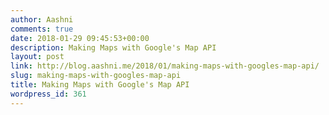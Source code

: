 ```yaml
---
author: Aashni
comments: true
date: 2018-01-29 09:45:53+00:00
description: Making Maps with Google's Map API
layout: post
link: http://blog.aashni.me/2018/01/making-maps-with-googles-map-api/
slug: making-maps-with-googles-map-api
title: Making Maps with Google's Map API
wordpress_id: 361
---
```



